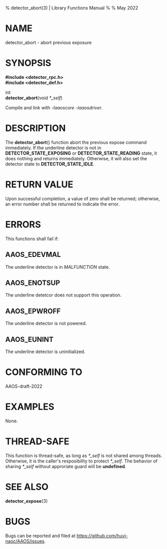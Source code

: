 % detector\_abort(3) | Library Functions Manual
%
% May 2022

NAME
====

detector\_abort - abort previous exposure

SYNOPSIS
========

**#include <detector_rpc.h>**  
**#include <detector_def.h>**

int   
**detector_abort**(void *\*\_self*)

Compile and link with *-laaoscore* *-laaosdriver*.

DESCRIPTION
===========

The **detector_abort**() function abort the previous expose command immediately. If the underline detector is not in **DETECTOR_STATE_EXPOSING** or **DETECTOR_STATE_READING** state, it does nothing and returns immediately. Otherwise, it will also set the detector state to **DETECTOR_STATE_IDLE**. 

RETURN VALUE
============

Upon successful completion, a value of zero shall be returned; otherwise, an error number shall be returned to indicate the error.

ERRORS
======

This functions shall fail if:

AAOS\_EDEVMAL
-------------

The underline detector is in *MALFUNCTION* state.

AAOS\_ENOTSUP
-------------

The underline detetcor does not support this operation.

AAOS\_EPWROFF
-------------

The underline detector is not powered.

AAOS\_EUNINT
------------

The underline detector is uninitialized.

CONFORMING TO
=============

AAOS-draft-2022

EXAMPLES
========

None.

THREAD-SAFE
===========

This function is thread-safe, as long as *\*\_self* is not shared among threads. Otherwise, it is the caller's resposibility to protect *\*\_self*. The behavior of sharing *\*\_self* without approriate guard will be **undefined**.

SEE ALSO
========
**detector_expose**(3)

BUGS
====

Bugs can be reported and filed at https://github.com/huyi-naoc/AAOS/issues.

